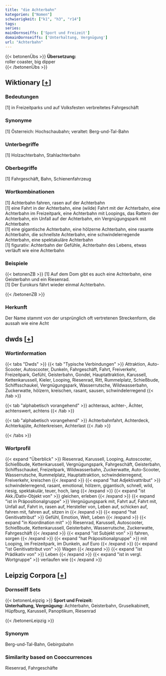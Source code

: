 ```yaml
---
title: "die Achterbahn"
kategorien: ["Nomen"]
schwierigkeit: ["k1", "h3", "r14"]
tags:
series:
mainDornseiffs: ['Sport und Freizeit']
domainDornseiffs: ['Unterhaltung, Vergnügung']
url: "Achterbahn"
---
```


{{< betonenÜbs >}}
**Übersetzung:**  
roller coaster, big dipper  
{{< /betonenÜbs >}}

## Wiktionary [[+](https://de.wiktionary.org/wiki/Achterbahn)]

### Bedeutungen
[1] in Freizeitparks und auf Volksfesten verbreitetes Fahrgeschäft  

### Synonyme
[1] Österreich: Hochschaubahn; veraltet: Berg-und-Tal-Bahn  

### Unterbegriffe
[1] Holzachterbahn, Stahlachterbahn  

### Oberbegriffe
[1] Fahrgeschäft, Bahn, Schienenfahrzeug  

### Wortkombinationen
[1] Achterbahn fahren, rasen auf der Achterbahn  
[1] eine Fahrt in der Achterbahn, eine (wilde) Fahrt mit der Achterbahn, eine Achterbahn im Freizeitpark, eine Achterbahn mit Loopings, das Rattern der Achterbahn, ein Unfall auf der Achterbahn,  ein Vergnügungspark mit Achterbahn  
[1] eine gigantische Achterbahn, eine hölzerne Achterbahn, eine rasante Achterbahn, die schnellste Achterbahn, eine schwindelerregende Achterbahn, eine spektakuläre Achterbahn  
[1] figurativ: Achterbahn der Gefühle, Achterbahn des Lebens, etwas verläuft wie eine Achterbahn  

### Beispiele
{{< betonenZB >}}
[1] Auf dem Dom gibt es auch eine Achterbahn, eine Geisterbahn und ein Riesenrad.  
[1] Der Eurokurs fährt wieder einmal Achterbahn.  

{{< /betonenZB >}}
### Herkunft
Der Name stammt von der ursprünglich oft vertretenen Streckenform, die aussah wie eine Acht  



## dwds [[+](https://www.dwds.de/wb/Achterbahn)]

### Wortinformation
{{< tabs "Dwds" >}}
{{< tab "Typische Verbindungen" >}}
Attraktion, Auto-Scooter, Autoscooter, Dunkeln, Fahrgeschäft, Fahrt, Freiverkehr, Freizeitpark, Gefühl, Geisterbahn, Gondel, Hauptattraktion, Karussell, Kettenkarussell, Kieler, Looping, Riesenrad, Ritt, Rummelplatz, Schießbude, Schiffsschaukel, Vergnügungspark, Wasserrutsche, Wildwasserbahn, Zuckerwatte, hölzern, kreischen, rasant, sausen, schwindelerregend
{{< /tab >}}

{{< tab "alphabetisch vorangehend" >}}
achteraus, achter-, Ächter, achtenswert, achtens
{{< /tab >}}

{{< tab "alphabetisch vorangehend" >}}
Achterbahnfahrt, Achterdeck, Achterkajüte, Achterkreisen, Achterlast
{{< /tab >}}

{{< /tabs >}}

### Wortprofil
{{< expand "Überblick" >}} Riesenrad, Karussell, Looping, Autoscooter, Schießbude, Kettenkarussell, Vergnügungspark, Fahrgeschäft, Geisterbahn, Schiffsschaukel, Freizeitpark, Wildwasserbahn, Zuckerwatte, Auto-Scooter, Wasserrutsche, Rummelplatz, Hauptattraktion, schwindelerregend, Freiverkehr, kreischen {{< /expand >}}
{{< expand "hat Adjektivattribut" >}} schwindelerregend, rasant, emotional, hölzern, gigantisch, schnell, wild, riesig, spektakulär, teuer, hoch, lang {{< /expand >}}
{{< expand "ist Akk./Dativ-Objekt von" >}} gleichen, erleben {{< /expand >}}
{{< expand "ist in Präpositionalgruppe" >}} Vergnügungspark mit, Fahrt auf, Fahrt mit, Unfall auf, Fahrt in, rasen auf, Hersteller von, Leben auf, schicken auf, fahren mit, fahren auf, sitzen in {{< /expand >}}
{{< expand "hat Genitivattribut" >}} Gefühl, Emotion, Welt, Leben {{< /expand >}}
{{< expand "in Koordination mit" >}} Riesenrad, Karussell, Autoscooter, Schießbude, Kettenkarussell, Geisterbahn, Wasserrutsche, Zuckerwatte, Fahrgeschäft {{< /expand >}}
{{< expand "ist Subjekt von" >}} fahren, sorgen {{< /expand >}}
{{< expand "hat Präpositionalgruppe" >}} mit Looping, im Freizeitpark, im Dunkeln, auf Euro {{< /expand >}}
{{< expand "ist Genitivattribut von" >}} Wagen {{< /expand >}}
{{< expand "ist Prädikativ von" >}} Leben {{< /expand >}}
{{< expand "ist in vergl. Wortgruppe" >}} verlaufen wie {{< /expand >}}

## Leipzig Corpora [[+](https://corpora.uni-leipzig.de/en/res?word=Achterbahn&corpusId=deu_newscrawl-public_2018)]

### Dornseiff Sets
{{< betonenLeipzig >}}
**Sport und Freizeit:**  
**Unterhaltung, Vergnügung:** Achterbahn, Geisterbahn, Gruselkabinett, Hüpfburg, Karussell, Panoptikum, Riesenrad  

{{< /betonenLeipzig >}}

### Synonym
Berg-und-Tal-Bahn, Gebirgsbahn


### Similarity based on Cooccurrences
Riesenrad, Fahrgeschäfte

